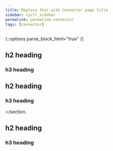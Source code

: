 ```yaml
---
title: Replace this with Connector page title
sidebar: cyclr_sidebar
permalink: permalink-connector
tags: [connector]
---
```

{::options parse_block_html="true" /}
<section class="card">

## h2 heading


### h3 heading

</section>
<section class="card">

## h2 heading


### h3 heading

</section.
<section class="card">

## h2 heading


### h3 heading

</section>
